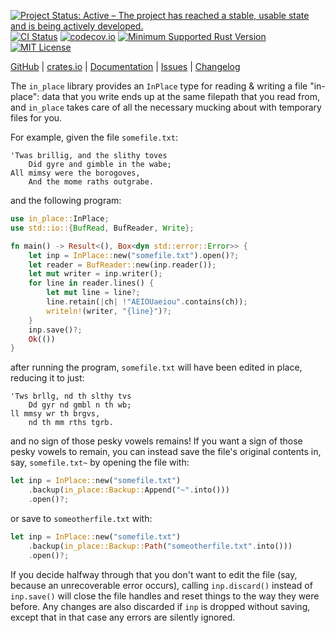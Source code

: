 [![Project Status: Active – The project has reached a stable, usable state and is being actively developed.](https://www.repostatus.org/badges/latest/active.svg)](https://www.repostatus.org/#active)
[![CI Status](https://github.com/jwodder/in-place-rs/actions/workflows/test.yml/badge.svg)](https://github.com/jwodder/in-place-rs/actions/workflows/test.yml)
[![codecov.io](https://codecov.io/gh/jwodder/in-place-rs/branch/master/graph/badge.svg)](https://codecov.io/gh/jwodder/in-place-rs)
[![Minimum Supported Rust Version](https://img.shields.io/badge/MSRV-1.70-orange)](https://www.rust-lang.org)
[![MIT License](https://img.shields.io/github/license/jwodder/in-place-rs.svg)](https://opensource.org/licenses/MIT)

[GitHub](https://github.com/jwodder/in-place-rs) | [crates.io](https://crates.io/crates/in-place) | [Documentation](https://docs.rs/in-place) | [Issues](https://github.com/jwodder/in-place-rs/issues) | [Changelog](https://github.com/jwodder/in-place-rs/blob/master/CHANGELOG.md)

The `in_place` library provides an `InPlace` type for reading & writing a file
"in-place": data that you write ends up at the same filepath that you read
from, and `in_place` takes care of all the necessary mucking about with
temporary files for you.

For example, given the file `somefile.txt`:

```text
'Twas brillig, and the slithy toves
    Did gyre and gimble in the wabe;
All mimsy were the borogoves,
    And the mome raths outgrabe.
```

and the following program:

```rust
use in_place::InPlace;
use std::io::{BufRead, BufReader, Write};

fn main() -> Result<(), Box<dyn std::error::Error>> {
    let inp = InPlace::new("somefile.txt").open()?;
    let reader = BufReader::new(inp.reader());
    let mut writer = inp.writer();
    for line in reader.lines() {
        let mut line = line?;
        line.retain(|ch| !"AEIOUaeiou".contains(ch));
        writeln!(writer, "{line}")?;
    }
    inp.save()?;
    Ok(())
}
```

after running the program, `somefile.txt` will have been edited in place,
reducing it to just:

```text
'Tws brllg, nd th slthy tvs
    Dd gyr nd gmbl n th wb;
ll mmsy wr th brgvs,
    nd th mm rths tgrb.
```

and no sign of those pesky vowels remains!  If you want a sign of those pesky
vowels to remain, you can instead save the file's original contents in, say,
`somefile.txt~` by opening the file with:

```rust
let inp = InPlace::new("somefile.txt")
    .backup(in_place::Backup::Append("~".into()))
    .open()?;
```

or save to `someotherfile.txt` with:

```rust
let inp = InPlace::new("somefile.txt")
    .backup(in_place::Backup::Path("someotherfile.txt".into()))
    .open()?;
```

If you decide halfway through that you don't want to edit the file (say,
because an unrecoverable error occurs), calling `inp.discard()` instead of
`inp.save()` will close the file handles and reset things to the way they were
before.  Any changes are also discarded if `inp` is dropped without saving,
except that in that case any errors are silently ignored.
